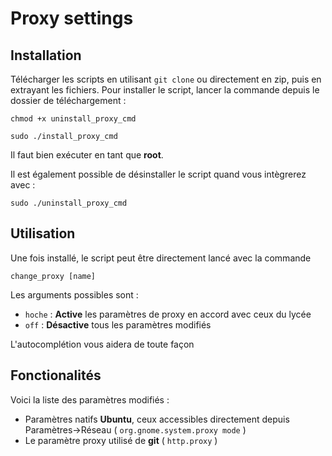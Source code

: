 # Proxy settings

## Installation

Télécharger les scripts en utilisant `git clone` ou directement en zip, puis en extrayant les fichiers. Pour installer le script, lancer la commande depuis le dossier de téléchargement : 

`chmod +x uninstall_proxy_cmd`

`sudo ./install_proxy_cmd`

Il faut bien exécuter en tant que **root**.

Il est également possible de désinstaller le script quand vous intègrerez avec :

`sudo ./uninstall_proxy_cmd`

## Utilisation

Une fois installé, le script peut être directement lancé avec la commande

`change_proxy [name]`

Les arguments possibles sont :
- `hoche` : **Active** les paramètres de proxy en accord avec ceux du lycée
- `off` : **Désactive** tous les paramètres modifiés

L'autocomplétion vous aidera de toute façon

## Fonctionalités

Voici la liste des paramètres modifiés :
- Paramètres natifs **Ubuntu**, ceux accessibles directement depuis Paramètres->Réseau ( `org.gnome.system.proxy mode` )
- Le paramètre proxy utilisé de **git** ( `http.proxy` )